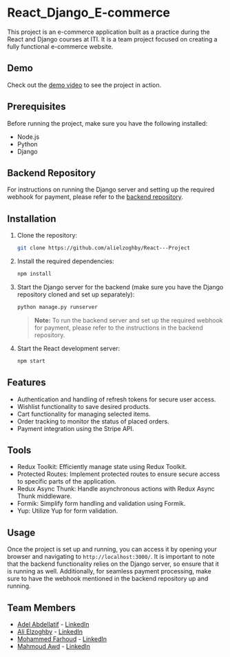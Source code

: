 # React_Django_E-commerce

This project is an e-commerce application built as a practice during the React and Django courses at ITI. It is a team project focused on creating a fully functional e-commerce website.

## Demo

Check out the [demo video](https://drive.google.com/file/d/132Ajw-SO8KvOcGo4eAabtKhyeN1XCZOe/view) to see the project in action.

## Prerequisites

Before running the project, make sure you have the following installed:

- Node.js
- Python
- Django

## Backend Repository

For instructions on running the Django server and setting up the required webhook for payment, please refer to the [backend repository](https://github.com/MohammedFarhoud/e-commerce-django-backend).

## Installation

1. Clone the repository:

   ```bash
   git clone https://github.com/alielzoghby/React---Project
   ```

2. Install the required dependencies:

   ```bash
   npm install
   ```

3. Start the Django server for the backend (make sure you have the Django repository cloned and set up separately):

   ```bash
   python manage.py runserver
   ```

   > **Note:** To run the backend server and set up the required webhook for payment, please refer to the instructions in the backend repository.

4. Start the React development server:

   ```bash
   npm start
   ```

## Features

- Authentication and handling of refresh tokens for secure user access.
- Wishlist functionality to save desired products.
- Cart functionality for managing selected items.
- Order tracking to monitor the status of placed orders.
- Payment integration using the Stripe API.

## Tools

- Redux Toolkit: Efficiently manage state using Redux Toolkit.
- Protected Routes: Implement protected routes to ensure secure access to specific parts of the application.
- Redux Async Thunk: Handle asynchronous actions with Redux Async Thunk middleware.
- Formik: Simplify form handling and validation using Formik.
- Yup: Utilize Yup for form validation.

## Usage

Once the project is set up and running, you can access it by opening your browser and navigating to `http://localhost:3000/`. It is important to note that the backend functionality relies on the Django server, so ensure that it is running as well. Additionally, for seamless payment processing, make sure to have the webhook mentioned in the backend repository up and running.

## Team Members

- [Adel Abdellatif](https://github.com/THEPEACEMAKER) - [LinkedIn](https://www.linkedin.com/in/adel-a-abdelkader/)
- [Ali Elzoghby](https://github.com/alielzoghby) - [LinkedIn](https://www.linkedin.com/in/ali-sahmed/)
- [Mohammed Farhoud](https://github.com/MohammedFarhoud) - [LinkedIn](https://www.linkedin.com/in/mohammed-a-farhoud/)
- [Mahmoud Awd](https://github.com/Mahmoudawd4) - [LinkedIn](https://www.linkedin.com/in/mahmoud-awd-5a2490174/)
